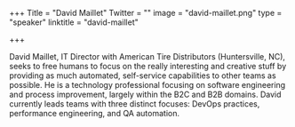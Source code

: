 +++
Title = "David Maillet"
Twitter = ""
image = "david-maillet.png"
type = "speaker"
linktitle = "david-maillet"

+++

David Maillet, IT Director with American Tire Distributors (Huntersville, NC), seeks to free humans to focus on the really interesting and creative stuff by providing as much automated, self-service capabilities to other teams as possible. He is a technology professional focusing on software engineering and process improvement, largely within the B2C and B2B domains. David currently leads teams with three distinct focuses: DevOps practices, performance engineering, and QA automation.
